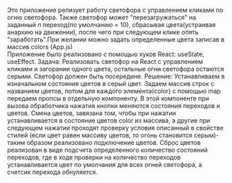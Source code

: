 Это приложение релизует работу светофора с управлением кликами по огню светофора. Также светофор может "перезагружаться" на заданный n переход(по умолчанию = 10), сбрасывая цвета(устраивая анархию на движении), после чего при следующем клике опять "заработать".При желании можно задать определенные цвета записав в массив colors (App.js)  
Приложение было реализовано с помощью хуков React: useState, useEffect.
Задача:
Реализовать светофор на React с управлением кликами и загорании  одного цвета, остальные огни светофора остаются серыми.
Светофор должен быть посередине.
Решение:
Устанавливаем в изначальном состояния цветов в серый цвет.
Задаем массив строк с названием цветов, потом для каждого элемента(color) с помощью map передаем пропсы в отдельную компоненту. В этой компоненте при вызова обработчика нажатия кнопки меняются состояния переходов и цветов.
Смена цветов, завязана том, чтобы при нажатии устанавливается в состояние цветов color из массива, а другие при следующем нажатии проходят проверку условия описанный в свойстве стилей (если цвет равен массиву цветов, то огонь становится серым)- таким образом реализовано подключение цветов.
Сброс цветов реализован в виде подсчета определенного количество состояний переходов, где в ходе проверки на количество переходов устанавливается цвет по умолчания для всех огней светофора, а счетсик перехода обнуляется.
